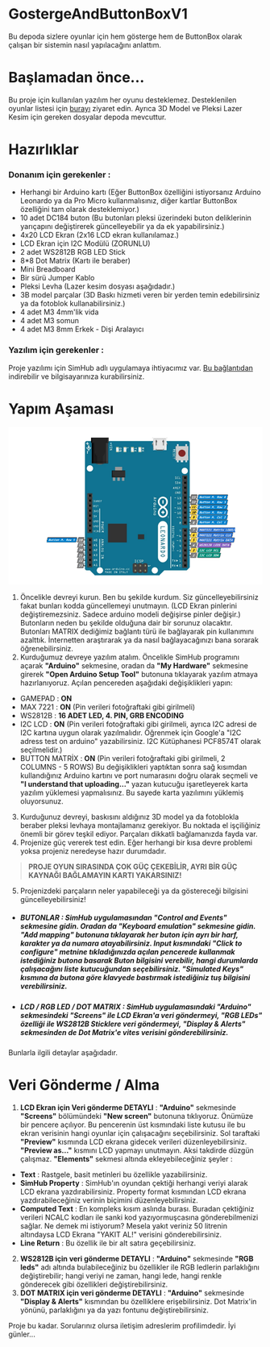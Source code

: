 # GostergeAndButtonBoxV1
Bu depoda sizlere oyunlar için hem gösterge hem de ButtonBox olarak çalışan bir sistemin nasıl yapılacağını anlattım.

# Başlamadan önce...

Bu proje için kullanılan yazılım her oyunu desteklemez. Desteklenilen oyunlar listesi için [burayı](https://www.simhubdash.com/supported-games/ "SimHub desteklenen oyunlar listesi") ziyaret edin. Ayrıca 3D Model ve Pleksi Lazer Kesim için gereken dosyalar depoda mevcuttur.

# Hazırlıklar

### Donanım için gerekenler : 

- Herhangi bir Arduino kartı (Eğer ButtonBox özelliğini istiyorsanız Arduino Leonardo ya da Pro Micro kullanmalısınız, diğer kartlar ButtonBox özelliğini tam olarak desteklemiyor.)
- 10 adet DC184 buton (Bu butonları pleksi üzerindeki buton deliklerinin yarıçapını değiştirerek güncelleyebilir ya da ek yapabilirsiniz.)
- 4x20 LCD Ekran (2x16 LCD ekran kullanılamaz.)
- LCD Ekran için I2C Modülü (ZORUNLU)
- 2 adet WS2812B RGB LED Stick
- 8*8 Dot Matrix (Kartı ile beraber)
- Mini Breadboard
- Bir sürü Jumper Kablo
- Pleksi Levha (Lazer kesim dosyası aşağıdadır.)
- 3B model parçalar (3D Baskı hizmeti veren bir yerden temin edebilirsiniz ya da fotoblok kullanabilirsiniz.)
- 4 adet M3 4mm'lik vida 
- 4 adet M3 somun
- 4 adet M3 8mm Erkek - Dişi Aralayıcı

### Yazılım için gerekenler : 

Proje yazılımı için SimHub adlı uygulamaya ihtiyacımız var. [Bu bağlantıdan](https://www.simhubdash.com/download-2/ "SimHub indirme linki") indirebilir ve bilgisayarınıza kurabilirsiniz.

# Yapım Aşaması

![Devre Şeması](devre/devre.PNG "Devre Şeması")

1. Öncelikle devreyi kurun. Ben bu şekilde kurdum. Siz güncelleyebilirsiniz fakat bunları kodda güncellemeyi unutmayın. (LCD Ekran pinlerini değiştiremezsiniz. Sadece arduino modeli değişirse pinler değişir.) Butonların neden bu şekilde olduğuna dair bir sorunuz olacaktır. Butonları MATRIX dediğimiz bağlantı türü ile bağlayarak pin kullanımını azalttık. İnternetten araştırarak ya da nasıl bağlayacağınızı bana sorarak öğrenebilirsiniz.
2. Kurduğumuz devreye yazılım atalım. Öncelikle SimHub programını açarak **"Arduino"** sekmesine, oradan da **"My Hardware"** sekmesine girerek **"Open Arduino Setup Tool"** butonuna tıklayarak yazılım atmaya hazırlanıyoruz. Açılan pencereden aşağıdaki değişiklikleri yapın: 
  - GAMEPAD : **ON** 
  - MAX 7221 : **ON** (Pin verileri fotoğraftaki gibi girilmeli)
  - WS2812B : **16 ADET LED, 4. PIN, GRB ENCODING**
  - I2C LCD : **ON** (Pin verileri fotoğraftaki gibi girilmeli, ayrıca I2C adresi de I2C kartına uygun olarak yazılmalıdır. Öğrenmek için Google'a "I2C adress test on arduino" yazabilirsiniz. I2C Kütüphanesi PCF8574T olarak seçilmelidir.)
  - BUTTON MATRİX : **ON** (Pin verileri fotoğraftaki gibi girilmeli, 2 COLUMNS - 5 ROWS)
Bu değişiklikleri yaptıktan sonra sağ kısımdan kullandığınız Arduino kartını ve port numarasını doğru olarak seçmeli ve **"I understand that uploading..."** yazan kutucuğu işaretleyerek karta yazılım yüklemesi yapmalısınız. Bu sayede karta yazılımını yüklemiş oluyorsunuz.
3. Kurduğunuz devreyi, baskısını aldığınız 3D model ya da fotoblokla beraber pleksi levhaya montajlamanız gerekiyor. Bu noktada el işçiliğiniz önemli bir görev teşkil ediyor. Parçaları dikkatli bağlamanızda fayda var.
4. Projenize güç vererek test edin. Eğer herhangi bir kısa devre problemi yoksa projeniz neredeyse hazır durumdadır.
> **PROJE OYUN SIRASINDA ÇOK GÜÇ ÇEKEBİLİR, AYRI BİR GÜÇ KAYNAĞI BAĞLAMAYIN KARTI YAKARSINIZ!**
5. Projenizdeki parçaların neler yapabileceği ya da göstereceği bilgisini güncelleyebilirsiniz!
- ##### **BUTONLAR** : SimHub uygulamasından **"Control and Events"** sekmesine gidin. Oradan da **"Keyboard emulation"** sekmesine gidin. **"Add mapping"** butonuna tıklayarak her buton için ayrı bir harf, karakter ya da numara atayabilirsiniz. Input kısmındaki **"Click to configure"** metnine tıkladığınızda açılan pencerede kullanmak istediğiniz butona basarak Buton bilgisini verebilir, hangi durumlarda çalışacağını liste kutucuğundan seçebilirsiniz. **"Simulated Keys"** kısmına da butona göre klavyede bastırmak istediğiniz tuş bilgisini verebilirsiniz.
- ##### **LCD / RGB LED / DOT MATRIX** : SimHub uygulamasındaki **"Arduino"** sekmesindeki **"Screens"** ile LCD Ekran'a veri göndermeyi, **"RGB LEDs"** özelliği ile WS2812B Sticklere veri göndermeyi, **"Display & Alerts"** sekmesinden de Dot Matrix'e vites verisini gönderebilirsiniz.

Bunlarla ilgili detaylar aşağıdadır.

# Veri Gönderme / Alma

1. **LCD Ekran için Veri gönderme DETAYLI** : **"Arduino"** sekmesinde **"Screens"** bölümündeki **"New screen"** butonuna tıklıyoruz. Önümüze bir pencere açılıyor. Bu pencerenin üst kısmındaki liste kutusu ile bu ekran verisinin hangi oyunlar için çalışacağını seçebilirsiniz. Sol taraftaki **"Preview"** kısmında LCD ekrana gidecek verileri düzenleyebilirsiniz. **"Preview as..."** kısmını LCD yapmayı unutmayın. Aksi takdirde düzgün çalışmaz. **"Elements"** sekmesi altında ekleyebileceğiniz şeyler :

- **Text** : Rastgele, basit metinleri bu özellikle yazabilirsiniz.
- **SimHub Property** : SimHub'ın oyundan çektiği herhangi veriyi alarak LCD ekrana yazdırabilirsiniz. Property format kısmından LCD ekrana yazdırabileceğiniz verinin biçimini düzenleyebilirsiniz.
- **Computed Text** : En kompleks kısım aslında burası. Buradan çektiğiniz verileri NCALC kodları ile sanki kod yazıyormuşcasına gönderebilmenizi sağlar. Ne demek mi istiyorum? Mesela yakıt veriniz 50 litrenin altındaysa LCD Ekrana "YAKIT AL!" verisini gönderebilirsiniz.
- **Line Return** : Bu özellik ile bir alt satıra geçebilirsiniz.

2. **WS2812B için veri gönderme DETAYLI** : 
**"Arduino"** sekmesinde **"RGB leds"** adı altında bulabileceğiniz bu özellikler ile RGB ledlerin parlaklığını değiştirebilir; hangi veriyi ne zaman, hangi lede, hangi renkle gönderecek gibi özellikleri değiştirebilirsiniz.
3. **DOT MATRIX için veri gönderme DETAYLI** : 
**"Arduino"** sekmesinde **"Display & Alerts"** kısmından bu özelliklere erişebilirsiniz. Dot Matrix'in yönünü, parlaklığını ya da yazı fontunu değiştirebilirsiniz.

Proje bu kadar. Sorularınız olursa iletişim adreslerim profilimdedir. İyi günler...





